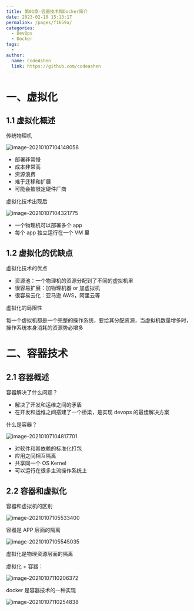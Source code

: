 ```yaml
---
title: 第01章-容器技术和Docker简介
date: 2023-02-10 15:13:17
permalink: /pages/f1659a/
categories:
  - DevOps
  - Docker
tags:
  - 
author: 
  name: CodeAshen
  link: https://github.com/codeashen
---
```

# 一、虚拟化

## 1.1 虚拟化概述

传统物理机

![image-20210107104148058](https://s3.ax1x.com/2021/01/07/selWO1.png)

* 部署非常慢
* 成本非常高
* 资源浪费
* 难于迁移和扩展
* 可能会被限定硬件厂商

虚拟化技术出现后

![image-20210107104321775](https://s3.ax1x.com/2021/01/07/sel5TK.png)

* 一个物理机可以部署多个 app
* 每个 app 独立运行在一个 VM 里

## 1.2 虚拟化的优缺点

虚拟化技术的优点

* 资源池：一个物理机的资源分配到了不同的虚拟机里
* 很容易扩展：加物理机器 or 加虚拟机
* 很容易云化：亚马逊 AWS，阿里云等

虚拟化的局限性

每一个虚拟机都是一个完整的操作系统，要给其分配资源，当虚拟机数量增多时，操作系统本身消耗的资源势必增多

# 二、容器技术

## 2.1 容器概述

容器解决了什么问题？

* 解决了开发和运维之间的矛盾
* 在开发和运维之间搭建了一个桥梁，是实现 devops 的最佳解决方案

什么是容器？

![image-20210107104817701](https://s3.ax1x.com/2021/01/07/selTYD.png)

* 对软件和其依赖的标准化打包
* 应用之间相互隔离
* 共享同一个 OS Kernel
* 可以运行在很多主流操作系统上

## 2.2 容器和虚拟化

容器和虚拟机的区别

![image-20210107105533400](https://s3.ax1x.com/2021/01/07/selbSH.png)

容器是 APP 层面的隔离

![image-20210107105545035](https://s3.ax1x.com/2021/01/07/seljmt.png)

虚拟化是物理资源层面的隔离

虚拟化 + 容器：

![image-20210107110206372](https://s3.ax1x.com/2021/01/07/selv0P.png)

docker 是容器技术的一种实现

![image-20210107110254838](https://s3.ax1x.com/2021/01/07/se1ptS.png)